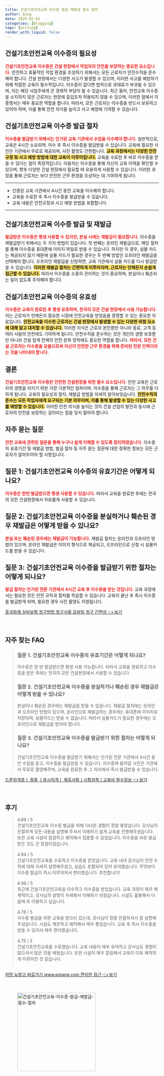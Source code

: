 ```yaml
---
title: 건설기초안전교육 이수증 발급 재발급 필수 절차
author: bing
date: 2025-02-02
categories: [Blogging]
tags: [writing]
render_with_liquid: false
---
```



<h2 id='건설기초안전교육_이수증의_필요성'>건설기초안전교육 이수증의 필요성</h2>

<p><b><span style="color: #ee2323;">건설기초안전교육 이수증은 건설 현장에서 작업자의 안전을 보장하는 중요한 요소입니다.</span></b> 안전하고 효율적인 작업 환경을 조성하기 위해서는 모든 근로자가 안전수칙을 준수해야 합니다. 건설 현장에서는 다양한 사고가 발생할 수 있으며, 이러한 사고를 예방하기 위해 적절한 교육이 필수적입니다. 이수증이 없다면 법적으로 과태료가 부과될 수 있으며, 이는 해당 사업주에게 큰 경제적 부담이 될 수 있습니다. 최근 들어, 안전교육 이수증을 소지하지 않은 근로자는 현장에 출입조차 허용되지 않을 수 있으며, 이러한 점에서 이 증명서는 매우 중요한 역할을 합니다. 따라서, 모든 근로자는 이수증을 반드시 보유하고 있어야 하며, 이를 통해 안전 의식을 높이고 사고 예방에 기여할 수 있습니다.</p>

<h2 id='발급_절차'>건설기초안전교육 이수증 발급 절차</h2>

<p><b><span style="color: #ee2323;">이수증을 발급받기 위해서는 인가된 교육 기관에서 수업을 이수해야 합니다.</span></b> 일반적으로, 교육은 4시간 소요되며, 이수 후 즉시 이수증을 발급받을 수 있습니다. 교육에 필요한 사진은 기관에서 무료로 제공되며, 사진 촬영도 간편합니다. <b><span style="background-color: #ffe066;">교육 과정에서는 다양한 안전 규정 및 사고 예방 방법에 대한 교육이 이루어집니다.</span></b> 교육을 수료한 후 바로 이수증을 받을 수 있다는 점이 특징적입니다. 이용자는 이수증을 통해 자신의 교육 이력을 확인할 수 있으며, 향후 다양한 건설 현장에서 필요할 때 유용하게 사용할 수 있습니다. 이러한 과정을 통해 근로자는 보다 안전한 근무 환경을 조성하는 데 기여하게 됩니다.</p>

<hr />

<ul>
    <li>인증된 교육 기관에서 4시간 동안 교육을 이수해야 합니다.</li>
    <li>교육을 수료한 후 즉시 이수증을 발급받을 수 있습니다.</li>
    <li>교육 내용은 안전규정과 사고 예방 방법을 포함합니다.</li>
</ul>

<hr />

<h2 id='재발급_절차'>건설기초안전교육 이수증 발급 및 재발급</h2>

<p><b><span style="color: #ee2323;">발급받은 이수증은 평생 사용할 수 있지만, 분실 시에는 재발급이 필요합니다.</span></b> 이수증을 재발급받기 위해서는 두 가지 방법이 있습니다. 첫 번째는 온라인 재발급으로, 해당 절차를 통해 이수증을 휴대폰에 이미지 파일로 받을 수 있습니다. 하지만 이 경우, 실물 카드는 제공되지 않기 때문에 실물 카드가 필요한 경우는 두 번째 방법인 오프라인 재발급을 선택해야 합니다. 오프라인 재발급을 신청하면, 교육 기관에서 실물 카드를 다시 발급받을 수 있습니다. <b><span style="background-color: #ffe066;">이러한 재발급 절차는 간편하게 이루어지며, 근로자는 언제든지 손쉽게 접근할 수 있습니다.</span></b> 따라서 이수증을 소중히 관리하는 것이 중요하며, 분실이나 훼손되는 일이 없도록 주의해야 합니다.</p>

<h2 id='유효성'>건설기초안전교육 이수증의 유효성</h2>

<p><b><span style="color: #ee2323;">이수증은 교육이 완료된 후 평생 유효하며, 전국의 모든 건설 현장에서 사용 가능합니다.</span></b> 이는 근로자가 언제든지 필요한 시점에 안전교육을 받았음을 증명할 수 있는 중요한 자료입니다. <b><span style="background-color: #ffe066;">안전교육을 이수한 근로자는 건설 현장에서 발생할 수 있는 다양한 위험 요소에 대해 알고 대처할 수 있습니다.</span></b> 이러한 지식은 근로자 본인뿐만 아니라 동료, 고객 등 여러 사람의 안전에도 기여하게 됩니다. 안전수칙을 준수하는 것은 개인의 생명 보호뿐만 아니라 건설 업계 전체의 안전 문화 정착에도 중요한 역할을 합니다. <b><span style="color: #ee2323;">따라서, 모든 건설 근로자는 이수증을 갖춤으로써 자신이 안전한 근무 환경을 위해 준비된 전문 인력이라는 것을 나타내야 합니다.</span></b></p>

<h2 id='결론'>결론</h2>

<p><b><span style="color: #ee2323;">건설기초안전교육 이수증은 안전한 건설현장을 위한 필수 요소입니다.</span></b> 안전 교육은 근로자의 생명을 지키기 위한 가장 기본적인 절차이며, 이수증을 통해 근로자는 그 의무를 다하게 됩니다. 교육의 필요성과 절차, 재발급 방법을 자세히 알아보았습니다. <b><span style="background-color: #ffe066;">안전수칙의 준수는 모든 작업자에게 요구되는 기본 의무이며, 이를 통해 발생할 수 있는 다양한 사고를 예방할 수 있습니다.</span></b> 이러한 안전 의식을 높이는 것이 건설 산업의 발전과 동시에 근로자의 안전을 보장하는 길이라는 점을 잊지 말아야 합니다.</p>

<h2 id='자주_묻는_질문'>자주 묻는 질문</h2>

<p><b><span style="color: #ee2323;">안전 교육에 관련된 질문을 통해 누구나 쉽게 이해할 수 있도록 정리하였습니다.</span></b> 이수증의 유효기간 및 재발급 방법, 발급 절차 등 자주 묻는 질문에 대한 정확한 정보는 모든 근로자가 알아두어야 할 사항입니다.</p>

<h2 id='질문_1'>질문 1: 건설기초안전교육 이수증의 유효기간은 어떻게 되나요?</h2>

<p><b><span style="color: #ee2323;">이수증은 한번 발급받으면 평생 사용할 수 있습니다.</span></b> 따라서 교육을 완료한 후에는 전국의 모든 건설현장에서 자유롭게 사용할 수 있습니다.</p>

<h2 id='질문_2'>질문 2: 건설기초안전교육 이수증을 분실하거나 훼손된 경우 재발급은 어떻게 받을 수 있나요?</h2>

<p><b><span style="color: #ee2323;">분실 또는 훼손된 경우에는 재발급이 가능합니다.</span></b> 재발급 절차는 온라인과 오프라인 방법이 있으며, 온라인 재발급은 이미지 형식으로 제공되고, 오프라인으로 신청 시 실물카드를 받을 수 있습니다.</p>

<h2 id='질문_3'>질문 3: 건설기초안전교육 이수증을 발급받기 위한 절차는 어떻게 되나요?</h2>

<p><b><span style="color: #ee2323;">발급 절차는 인가된 전문 기관에서 4시간 교육 후 이수증을 받는 것입니다.</span></b> 교육 과정에서는 필요한 모든 안전 규칙과 절차를 학습할 수 있습니다. 교육이 끝난 후 즉시 이수증을 발급받게 되며, 필요한 경우 사진 촬영도 지원됩니다.</p>


<p><a class="click-button" title="흥국화재 실비보험 청구방법 청구서류 모바일 청구 간편성" href="https://blackassets.github.io/posts/%ED%9D%A5%EA%B5%AD%ED%99%94%EC%9E%AC-%EC%8B%A4%EB%B9%84%EB%B3%B4%ED%97%98-%EC%B2%AD%EA%B5%AC%EB%B0%A9%EB%B2%95-%EC%B2%AD%EA%B5%AC%EC%84%9C%EB%A5%98-%EB%AA%A8%EB%B0%94%EC%9D%BC-%EC%B2%AD%EA%B5%AC-%EA%B0%84%ED%8E%B8%EC%84%B1/" rel="dofollow">흥국화재 실비보험 청구방법 청구서류 모바일 청구 간편성 👈 보기</a></p><br>
<h2 id='자주_찾는_FAQ'>자주 찾는 FAQ</h2>
<div itemscope="" itemtype="https://schema.org/FAQPage"> 
<blockquote> 
<div itemscope="" itemprop="mainEntity" itemtype="https://schema.org/Question"> 
<h3 itemprop="name">질문 1. 건설기초안전교육 이수증의 유효기간은 어떻게 되나요?</h3> 
<div itemscope="" itemprop="acceptedAnswer" itemtype="https://schema.org/Answer"> 
<span itemprop="text"> 
<p>이수증은 한 번 발급받으면 평생 사용 가능합니다. 따라서 교육을 완료하고 이수증을 받은 후에는 전국의 모든 건설현장에서 사용할 수 있습니다.</p> 
</span> 
</div> 
</div> 

<div itemscope="" itemprop="mainEntity" itemtype="https://schema.org/Question"> 
<h3 itemprop="name">질문 2. 건설기초안전교육 이수증을 분실하거나 훼손된 경우 재발급은 어떻게 받을 수 있나요?</h3> 
<div itemscope="" itemprop="acceptedAnswer" itemtype="https://schema.org/Answer"> 
<span itemprop="text"> 
<p>분실이나 훼손된 경우에는 재발급을 받을 수 있습니다. 재발급 절차에는 온라인과 오프라인 방법이 있으며, 온라인으로 재발급하는 경우에는 휴대폰에 이미지로 저장되며, 실물카드는 받을 수 없습니다. 따라서 실물카드가 필요한 경우에는 오프라인으로 재발급을 받아야 합니다.</p> 
</span> 
</div> 
</div> 

<div itemscope="" itemprop="mainEntity" itemtype="https://schema.org/Question"> 
<h3 itemprop="name">질문 3. 건설기초안전교육 이수증을 발급받기 위한 절차는 어떻게 되나요?</h3> 
<div itemscope="" itemprop="acceptedAnswer" itemtype="https://schema.org/Answer"> 
<span itemprop="text"> 
<p>건설기초안전교육 이수증을 발급받기 위해서는 인가된 전문 기관에서 4시간 동안 수업을 듣고, 이수증을 발급받을 수 있습니다. 이수증에 들어갈 사진은 기관에서 무료로 촬영해주며, 교육을 완료한 후 그 자리에서 즉시 발급받을 수 있습니다.</p> 
</span> 
</div> 
</div> 
</blockquote> 
</div>
<p><a class="click-button" title="드론자격증ㅣ 종류 ㅣ응시자격ㅣ 제출서류ㅣ시험과목ㅣ교육비 필수정보" href="https://blackassets.github.io/posts/%EB%93%9C%EB%A1%A0%EC%9E%90%EA%B2%A9%EC%A6%9D%E3%85%A3-%EC%A2%85%EB%A5%98-%E3%85%A3%EC%9D%91%EC%8B%9C%EC%9E%90%EA%B2%A9%E3%85%A3-%EC%A0%9C%EC%B6%9C%EC%84%9C%EB%A5%98%E3%85%A3%EC%8B%9C%ED%97%98%EA%B3%BC%EB%AA%A9%E3%85%A3%EA%B5%90%EC%9C%A1%EB%B9%84-%ED%95%84%EC%88%98%EC%A0%95%EB%B3%B4/" rel="dofollow">드론자격증ㅣ 종류 ㅣ응시자격ㅣ 제출서류ㅣ시험과목ㅣ교육비 필수정보 👈 보기</a></p><br>
<h2 id='후기'>후기</h2>
<div itemscope itemtype="https://schema.org/Product">
  <blockquote>
  <div itemprop="review" itemscope itemtype="https://schema.org/Review">
      <div itemprop="reviewRating" itemscope itemtype="https://schema.org/Rating"> <span itemprop="ratingValue">4.89</span> / <span itemprop="bestRating">5</span> </div>
      <span itemprop="reviewBody">건설기초안전교육 이수증 발급을 위해 다녀온 경험이 정말 좋았습니다. 강사님이 친절하게 모든 내용을 설명해 주셔서 이해하기 쉽게 교육을 진행해주셨습니다. 또한 교육 시설이 깔끔하고 쾌적해서 집중할 수 있었습니다. 이수증을 바로 발급받은 것도 큰 장점이었습니다.</span>
  </div>
  <br>
  <div itemprop="review" itemscope itemtype="https://schema.org/Review">
      <div itemprop="reviewRating" itemscope itemtype="https://schema.org/Rating"> <span itemprop="ratingValue">4.94</span> / <span itemprop="bestRating">5</span> </div>
      <span itemprop="reviewBody">건설기초안전교육을 수료하고 이수증을 받았습니다. 교육 내내 강사님이 안전 수칙에 대해 자세히 설명해주셨고, 실습도 포함되어 있어 유익했습니다. 무엇보다 이수증 발급이 즉시 이루어져서 편리했습니다. 추천합니다!</span>
  </div>
  <br>
  <div itemprop="review" itemscope itemtype="https://schema.org/Review">
      <div itemprop="reviewRating" itemscope itemtype="https://schema.org/Rating"> <span itemprop="ratingValue">4.96</span> / <span itemprop="bestRating">5</span> </div>
      <span itemprop="reviewBody">최근에 건설기초안전교육을 이수하고 이수증을 받았습니다. 교육 과정이 매우 체계적이고, 강사님의 설명이 자세해서 이해하기 쉬웠습니다. 시설도 훌륭해서 다음에 또 이용하고 싶습니다.</span>
  </div>
  <br>
  <div itemprop="review" itemscope itemtype="https://schema.org/Review">
      <div itemprop="reviewRating" itemscope itemtype="https://schema.org/Rating"> <span itemprop="ratingValue">4.78</span> / <span itemprop="bestRating">5</span> </div>
      <span itemprop="reviewBody">이수증 발급을 위한 교육을 받으러 갔는데, 강사님이 정말 친절하셔서 잘 설명해 주셨습니다. 시설도 깨끗하고 쾌적해서 매우 좋았습니다. 교육 후 즉시 이수증을 받을 수 있어서 매우 편리했습니다.</span>
  </div>
  <br>
  <div itemprop="review" itemscope itemtype="https://schema.org/Review">
      <div itemprop="reviewRating" itemscope itemtype="https://schema.org/Rating"> <span itemprop="ratingValue">4.75</span> / <span itemprop="bestRating">5</span> </div>
      <span itemprop="reviewBody">건설기초안전교육을 수료했습니다. 교육 내용이 매우 유익하고 강사님도 경험이 많으셔서 많은 것을 배웠습니다. 또한 시설이 매우 깔끔해서 교육이 더욱 쾌적하게 이루어진 것 같습니다.</span>
  </div>
  <br>
  </blockquote>
</div>
<p><a class="click-button" title="피망 뉴맞고 바로가기 www.pmang.com 편리한 접근" href="https://blackassets.github.io/posts/%ED%94%BC%EB%A7%9D-%EB%89%B4%EB%A7%9E%EA%B3%A0-%EB%B0%94%EB%A1%9C%EA%B0%80%EA%B8%B0-www.pmang.com-%ED%8E%B8%EB%A6%AC%ED%95%9C-%EC%A0%91%EA%B7%BC/" rel="dofollow">피망 뉴맞고 바로가기 www.pmang.com 편리한 접근 👈 보기</a></p><br>
<figure class="image"><img src="https://blackassets.github.io/assets/img/thumbnail/건설기초안전교육-이수증-발급-재발급-필수-절차.webp" alt="건설기초안전교육-이수증-발급-재발급-필수-절차" width="256" height="256"></figure>
